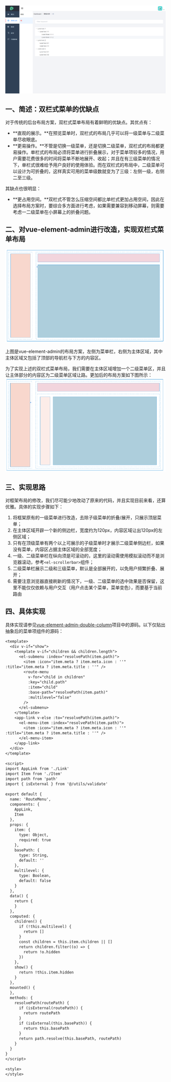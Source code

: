 ![效果图](images/vue-element-admin-double-column-1.png)



## 一、简述：双栏式菜单的优缺点
对于传统的后台布局方案，双栏式菜单布局有着鲜明的优缺点。其优点有：

- **直观的展示。**在预览菜单时，双栏式的布局几乎可以将一级菜单与二级菜单尽收眼底。
- **更易操作。**不管是切换一级菜单，还是切换二级菜单，双栏式的布局都更易操作。单栏式的布局必须将菜单进行折叠展示，对于菜单项较多的情况，用户需要花费很多的时间将菜单不断地展开、收起；并且在有三级菜单的情况下，单栏式很难给予用户良好的使用体验。而在双栏式的布局中，二级菜单可以设计为可折叠的，这样真实可用的菜单级数就变为了三级：左侧一级，右侧二至三级。

其缺点也很明显：

- **更占用空间。**双栏式不管怎么压缩空间都比单栏式更加占用空间，因此在选择布局方案时，要综合多方面进行考虑，如果需要兼容到移动屏幕，则需要考虑一二级菜单在小屏幕上的折叠问题。


## 二、对vue-element-admin进行改造，实现双栏式菜单布局
![vue-element-admin布局](images/vue-element-admin-double-column-2.png)

上图是vue-element-admin的布局方案，左侧为菜单栏，右侧为主体区域，其中主体区域又包括了顶部的导航栏与下方的内容区。



为了实现上述的双栏式菜单布局，我们需要在主体区域增加一个二级菜单区，并且让主体部分的内容区为二级菜单区域让路。更加后的布局方案如下图所示：
![vue-element-admin布局(修改后)](images/vue-element-admin-double-column-3.png)


## 三、实现思路
对框架布局的修改，我们尽可能少地改动了原来的代码，并且实现目前来看，还算优雅。具体的实现步骤如下：
1. 将框架原有的一级菜单进行改造，去除子级菜单的折叠/展开，只展示顶层菜单；
2. 在主体区域开辟一个新的侧边栏，宽度约为120px，内容区域让出120px的左侧区域；
3. 只有在顶级菜单有两个以上可展示的子级菜单时才展示二级菜单侧边栏，如果没有菜单，内容区占据主体区域的全部宽度；
4. 一级、二级菜单栏在纵向须是可滚动的，这里的滚动需使用模拟滚动而不是浏览器滚动，参考`<el-scrollerbar>`组件；
5. 二级菜单栏展示二级和三级菜单，默认是全部展开的，以免用户频繁折叠、展开；
6. 需要注意浏览器直接刷新的情况下，一级、二级菜单的选中效果是否保留，这里不能仅仅依赖与用户交互（用户点击某个菜单，菜单变色），而要基于当前路由


## 四、具体实现
具体实现请参见[vue-element-admin-double-column](vue-element-admin-double-column)项目中的源码。以下仅贴出抽象后的菜单项组件的源码：

```vue
<template>
  <div v-if="show">
    <template v-if="children && children.length">
      <el-submenu :index="resolvePath(item.path)">
        <item :icon="item.meta ? item.meta.icon : ''" :title="item.meta ? item.meta.title : ''" />
        <route-menu
          v-for="child in children"
          :key="child.path"
          :item="child"
          :base-path="resolvePath(item.path)"
          :multilevel="false"
        />
      </el-submenu>
    </template>
    <app-link v-else :to="resolvePath(item.path)">
      <el-menu-item :index="resolvePath(item.path)">
        <item :icon="item.meta ? item.meta.icon : ''" :title="item.meta ? item.meta.title : ''" />
      </el-menu-item>
    </app-link>
  </div>
</template>

<script>
import AppLink from './Link'
import Item from './Item'
import path from 'path'
import { isExternal } from '@/utils/validate'

export default {
  name: 'RouteMenu',
  components: {
    AppLink,
    Item
  },
  props: {
    item: {
      type: Object,
      required: true
    },
    basePath: {
      type: String,
      default: ''
    },
    multilevel: {
      type: Boolean,
      default: false
    }
  },
  data() {
    return {
    }
  },
  computed: {
    children() {
      if (!this.multilevel) {
        return []
      }
      const children = this.item.children || []
      return children.filter((o) => {
        return !o.hidden
      })
    },
    show() {
      return !this.item.hidden
    }
  },
  mounted() {
  },
  methods: {
    resolvePath(routePath) {
      if (isExternal(routePath)) {
        return routePath
      }
      if (isExternal(this.basePath)) {
        return this.basePath
      }
      return path.resolve(this.basePath, routePath)
    }
  }
}
</script>

<style>
</style>
```